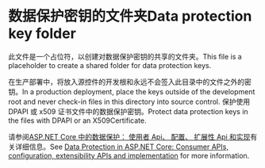 # <a name="data-protection-key-folder"></a><span data-ttu-id="bc6d4-101">数据保护密钥的文件夹</span><span class="sxs-lookup"><span data-stu-id="bc6d4-101">Data protection key folder</span></span>

<span data-ttu-id="bc6d4-102">此文件是一个占位符，以创建对数据保护密钥的共享的文件夹。</span><span class="sxs-lookup"><span data-stu-id="bc6d4-102">This file is a placeholder to create a shared folder for data protection keys.</span></span>

<span data-ttu-id="bc6d4-103">在生产部署中，将放入源控件的开发根和永远不会签入此目录中的文件之外的密钥。</span><span class="sxs-lookup"><span data-stu-id="bc6d4-103">In a production deployment, place the keys outside of the development root and never check-in files in this directory into source control.</span></span> <span data-ttu-id="bc6d4-104">保护使用 DPAPI 或 x509 证书文件中的数据保护密钥。</span><span class="sxs-lookup"><span data-stu-id="bc6d4-104">Protect data protection keys in the files with DPAPI or an X509Certificate.</span></span>

<span data-ttu-id="bc6d4-105">请参阅[ASP.NET Core 中的数据保护： 使用者 Api、 配置、 扩展性 Api 和实现](https://docs.microsoft.com/aspnet/core/security/data-protection/)有关详细信息。</span><span class="sxs-lookup"><span data-stu-id="bc6d4-105">See [Data Protection in ASP.NET Core: Consumer APIs, configuration, extensibility APIs and implementation](https://docs.microsoft.com/aspnet/core/security/data-protection/) for more information.</span></span>
